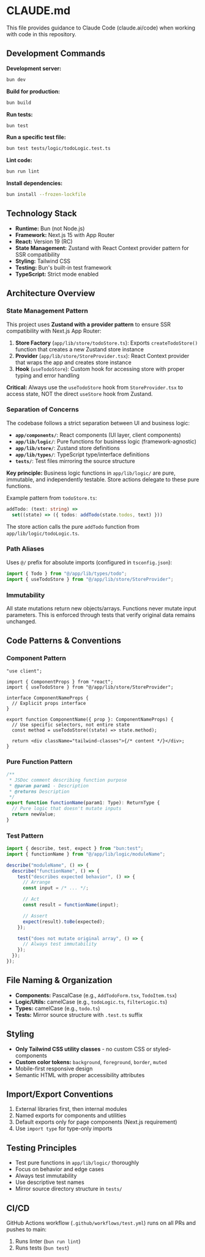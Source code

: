 # CLAUDE.md

This file provides guidance to Claude Code (claude.ai/code) when working with code in this repository.

## Development Commands

**Development server:**
```bash
bun dev
```

**Build for production:**
```bash
bun build
```

**Run tests:**
```bash
bun test
```

**Run a specific test file:**
```bash
bun test tests/logic/todoLogic.test.ts
```

**Lint code:**
```bash
bun run lint
```

**Install dependencies:**
```bash
bun install --frozen-lockfile
```

## Technology Stack

- **Runtime:** Bun (not Node.js)
- **Framework:** Next.js 15 with App Router
- **React:** Version 19 (RC)
- **State Management:** Zustand with React Context provider pattern for SSR compatibility
- **Styling:** Tailwind CSS
- **Testing:** Bun's built-in test framework
- **TypeScript:** Strict mode enabled

## Architecture Overview

### State Management Pattern

This project uses **Zustand with a provider pattern** to ensure SSR compatibility with Next.js App Router:

1. **Store Factory** (`app/lib/store/todoStore.ts`): Exports `createTodoStore()` function that creates a new Zustand store instance
2. **Provider** (`app/lib/store/StoreProvider.tsx`): React Context provider that wraps the app and creates store instance
3. **Hook** (`useTodoStore`): Custom hook for accessing store with proper typing and error handling

**Critical:** Always use the `useTodoStore` hook from `StoreProvider.tsx` to access state, NOT the direct `useStore` hook from Zustand.

### Separation of Concerns

The codebase follows a strict separation between UI and business logic:

- **`app/components/`**: React components (UI layer, client components)
- **`app/lib/logic/`**: Pure functions for business logic (framework-agnostic)
- **`app/lib/store/`**: Zustand store definitions
- **`app/lib/types/`**: TypeScript type/interface definitions
- **`tests/`**: Test files mirroring the source structure

**Key principle:** Business logic functions in `app/lib/logic/` are pure, immutable, and independently testable. Store actions delegate to these pure functions.

Example pattern from `todoStore.ts`:
```typescript
addTodo: (text: string) =>
  set((state) => ({ todos: addTodo(state.todos, text) }))
```

The store action calls the pure `addTodo` function from `app/lib/logic/todoLogic.ts`.

### Path Aliases

Uses `@/` prefix for absolute imports (configured in `tsconfig.json`):
```typescript
import { Todo } from "@/app/lib/types/todo";
import { useTodoStore } from "@/app/lib/store/StoreProvider";
```

### Immutability

All state mutations return new objects/arrays. Functions never mutate input parameters. This is enforced through tests that verify original data remains unchanged.

## Code Patterns & Conventions

### Component Pattern

```tsx
"use client";

import { ComponentProps } from "react";
import { useTodoStore } from "@/app/lib/store/StoreProvider";

interface ComponentNameProps {
  // Explicit props interface
}

export function ComponentName({ prop }: ComponentNameProps) {
  // Use specific selectors, not entire state
  const method = useTodoStore((state) => state.method);

  return <div className="tailwind-classes">{/* content */}</div>;
}
```

### Pure Function Pattern

```typescript
/**
 * JSDoc comment describing function purpose
 * @param param1 - Description
 * @returns Description
 */
export function functionName(param1: Type): ReturnType {
  // Pure logic that doesn't mutate inputs
  return newValue;
}
```

### Test Pattern

```typescript
import { describe, test, expect } from "bun:test";
import { functionName } from "@/app/lib/logic/moduleName";

describe("moduleName", () => {
  describe("functionName", () => {
    test("describes expected behavior", () => {
      // Arrange
      const input = /* ... */;

      // Act
      const result = functionName(input);

      // Assert
      expect(result).toBe(expected);
    });

    test("does not mutate original array", () => {
      // Always test immutability
    });
  });
});
```

## File Naming & Organization

- **Components:** PascalCase (e.g., `AddTodoForm.tsx`, `TodoItem.tsx`)
- **Logic/Utils:** camelCase (e.g., `todoLogic.ts`, `filterLogic.ts`)
- **Types:** camelCase (e.g., `todo.ts`)
- **Tests:** Mirror source structure with `.test.ts` suffix

## Styling

- **Only Tailwind CSS utility classes** - no custom CSS or styled-components
- **Custom color tokens:** `background`, `foreground`, `border`, `muted`
- Mobile-first responsive design
- Semantic HTML with proper accessibility attributes

## Import/Export Conventions

1. External libraries first, then internal modules
2. Named exports for components and utilities
3. Default exports only for page components (Next.js requirement)
4. Use `import type` for type-only imports

## Testing Principles

- Test pure functions in `app/lib/logic/` thoroughly
- Focus on behavior and edge cases
- Always test immutability
- Use descriptive test names
- Mirror source directory structure in `tests/`

## CI/CD

GitHub Actions workflow (`.github/workflows/test.yml`) runs on all PRs and pushes to main:
1. Runs linter (`bun run lint`)
2. Runs tests (`bun test`)
